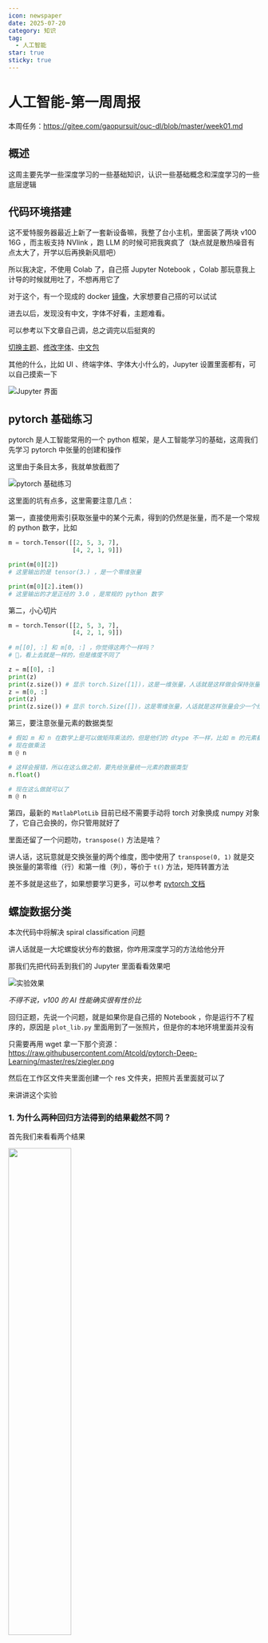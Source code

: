 ```yaml
---
icon: newspaper
date: 2025-07-20
category: 知识
tag:
  - 人工智能
star: true
sticky: true
---
```


# 人工智能-第一周周报

本周任务：https://gitee.com/gaopursuit/ouc-dl/blob/master/week01.md

## 概述

这周主要先学一些深度学习的一些基础知识，认识一些基础概念和深度学习的一些底层逻辑

## 代码环境搭建

这不爱特服务器最近上新了一套新设备嘛，我整了台小主机，里面装了两块 v100 16G ，而主板支持 NVlink ，跑 LLM 的时候可把我爽疯了（缺点就是散热噪音有点太大了，开学以后再换新风扇吧）

所以我决定，不使用 Colab 了，自己搭 Jupyter Notebook ，Colab 那玩意我上计导的时候就用吐了，不想再用它了

对于这个，有一个现成的 docker [镜像](https://github.com/Tverous/pytorch-notebook)，大家想要自己搭的可以试试

进去以后，发现没有中文，字体不好看，主题难看。

可以参考以下文章自己调，总之调完以后挺爽的

[切换主题](https://www.cnblogs.com/shanger/p/12006161.html)、[修改字体](https://blog.csdn.net/sinat_32570141/article/details/112391698)、[中文包](https://jupyterlab.pythonlang.cn/en/latest/user/language.html)

其他的什么，比如 UI 、终端字体、字体大小什么的，Jupyter 设置里面都有，可以自己摸索一下

![Jupyter 界面](../../.vuepress/public/assets/images/ai/post1/img1.png)

## pytorch 基础练习

pytorch 是人工智能常用的一个 python 框架，是人工智能学习的基础，这周我们先学习 pytorch 中张量的创建和操作

这里由于条目太多，我就单放截图了

![pytorch 基础练习](../../.vuepress/public/assets/images/ai/post1/img2.png)

这里面的坑有点多，这里需要注意几点：

第一，直接使用索引获取张量中的某个元素，得到的仍然是张量，而不是一个常规的 python 数字，比如

```python
m = torch.Tensor([[2, 5, 3, 7],
                  [4, 2, 1, 9]])

print(m[0][2])
# 这里输出的是 tensor(3.) ，是一个零维张量

print(m[0][2].item())
# 这里输出的才是正经的 3.0 ，是常规的 python 数字
```

第二，小心切片

```python
m = torch.Tensor([[2, 5, 3, 7],
                  [4, 2, 1, 9]])
                  
# m[[0], :] 和 m[0, :] ，你觉得这两个一样吗？
# 🤔，看上去就是一样的，但是维度不同了

z = m[[0], :]
print(z)
print(z.size()) # 显示 torch.Size([1])，这是一维张量，人话就是这样做会保持张量的维度
z = m[0, :]
print(z)
print(z.size()) # 显示 torch.Size([])，这是零维张量，人话就是这样张量会少一个维度
```

第三，要注意张量元素的数据类型

```python
# 假如 m 和 n 在数学上是可以做矩阵乘法的，但是他们的 dtype 不一样，比如 m 的元素都是 float ，n 的都是 int
# 现在做乘法
m @ n

# 这样会报错，所以在这么做之前，要先给张量统一元素的数据类型
n.float()

# 现在这么做就可以了
m @ n
```

第四，最新的 `MatlabPlotLib` 目前已经不需要手动将 torch 对象换成 numpy 对象了，它自己会换的，你只管用就好了

里面还留了一个问题叻，`transpose()` 方法是啥？

讲人话，这玩意就是交换张量的两个维度，图中使用了 `transpose(0, 1)` 就是交换张量的第零维（行）和第一维（列），等价于 `t()` 方法，矩阵转置方法

差不多就是这些了，如果想要学习更多，可以参考 [pytorch 文档](https://pytorch-cn.readthedocs.io/zh/latest/)

## 螺旋数据分类

本次代码中将解决 spiral classification 问题

讲人话就是一大坨螺旋状分布的数据，你咋用深度学习的方法给他分开

那我们先把代码丢到我们的 Jupyter 里面看看效果吧

![实验效果](../../.vuepress/public/assets/images/ai/post1/img3.png)

*不得不说，v100 的 AI 性能确实很有性价比*

回归正题，先说一个问题，就是如果你是自己搭的 Notebook ，你是运行不了程序的，原因是 `plot_lib.py` 里面用到了一张照片，但是你的本地环境里面并没有

只需要再用 wget 拿一下那个资源：https://raw.githubusercontent.com/Atcold/pytorch-Deep-Learning/master/res/ziegler.png

然后在工作区文件夹里面创建一个 res 文件夹，把照片丢里面就可以了

来讲讲这个实验

### 1. 为什么两种回归方法得到的结果截然不同？

首先我们来看看两个结果

<img src="../../.vuepress/public/assets/images/ai/post1/img4.png" width="50%">
<img src="../../.vuepress/public/assets/images/ai/post1/img5.png" width="50%">

很明显的区别是前者的分割线是直线，后者是曲线，而且是能够几乎完美划分三种数据的曲线

其实两者的代码差不多，但是最关键的一点是啥？来看看

```python
# 前者创建线性模型的代码：
model = nn.Sequential(
    nn.Linear(D, H),
    nn.Linear(H, C)
)

# 后者创建线性模型的代码：
model = nn.Sequential(
    nn.Linear(D, H),
    nn.ReLU(),
    nn.Linear(H, C)
)
```

区别仅仅在于，后者用了一个 ReLU 激活函数

那 ReLU 激活函数是何方神圣？为什么有这么大的魔力？首先来认识认识激活函数是什么？我这里有两张图帮助理解

<img src="../../.vuepress/public/assets/images/ai/post1/img6.png" width="50%">

<img src="../../.vuepress/public/assets/images/ai/post1/img7.png" width="50%">

我们都知道，人工智能的底层简单的说是 **矩阵** 可以理解为一大堆线性方程组列在一起，那如果你只有矩阵，乘来乘去，加来减去，还是矩阵，那不就只能拟合直线了呗，再专业一些，神经网络中每一层的核心计算都是一次线性变换

而多次线性变换的堆叠，其结果仍然等价于一次单独的线性变换。比如 W2 * (W1 * x + b1) + b2 可以被简化成一个新的 W' * x + b'。因此，一个没有激活函数的网络，其表达能力和一个单层网络没有区别

而在每一层神经网络加上激活函数，“神经元”在收到“刺激”的时候，应答就不会那么死板，而是能够做到在达到收到某种程度的“刺激”再激活，甚至应该是怎么样的激活

这似乎不能够解释它为啥能把线性变成非线性，从数学上说，感知器的工作步骤是给每一个输入的值乘一个**权重**，之后也可能会再加一个**偏置值**，形如：

::: center

权重 * 数据值 + 偏置值

:::

之后求和再过一遍激活函数，激活函数可不一定是线性的，它可能是一个曲线（比如 Sigmoid 、tanh 激活函数）或者是直线，但是是分段直线（比如 ReLU 、Leaky ReLU 激活函数）

我们就会得到

::: center

结果 = 激活函数($\sum$权重 * 数据值 + 偏置值)

:::

那这好像也不是很线性啊，也不可能拟合成图中那么夸张的吧？

别急，之后，这个结果会传递到下一层神经网络中，以此类推，我们就会得到这样一个函数：

::: center

结果 = 激活函数(激活函数(激活函数(...)))

:::

你把这个函数一复合，就会得到一个很复杂的函数，大概率不是线性的，我们就可以得到非线性的结果了

如果这还理解不了？那你可以想想一下打印在纸上的数据，不要想数据，把这张纸拿起来，揉几下，直到这些数据点用肉眼直接看上去能够被一条线分割

因此，激活函数的另外一层理解，是**每一层非线性激活都会对数据空间进行一次“扭曲”或“折叠”** 

### 2. 还能再厉害吗？

当然可以，我们注意到这里我们定义了 4 个常量

```python
N = 1000  # 每类样本的数量
D = 2  # 每个样本的特征维度
C = 3  # 样本的类别
H = 100  # 神经网络里隐层单元的数量
```

大可修改一些数据再来跑跑看看，如果效果不好，可以尝试增加**迭代次数**或换做其他**激活函数**看看效果

## 思考题

**`Q: AlexNet 有哪些特点？为什么可以⽐ LeNet 取得更好的性能？`**

> A: 我们来看一张图吧
> ![编年史](../../.vuepress/public/assets/images/ai/post1/img8.png)
> 首先，AlexNet 使用了 ReLU 作为激活函数，比起 LeNet 使用的 Sigmoid 和 tanh 性能更佳，求导也更简单，也不会出现梯度消失这些问题，收敛也更加快速
> 基于上句话，这也就决定了 AlexNet 相比于 LeNet，能够将神经网络训练的更深，也就能够得到更好的结果
> 其次，AlexNet 使用了 Dropout 来防止过拟合，这样网络就不会过于依赖某些神经元，让所有神经元都能够好好工作，不要摸鱼，从而减少过拟合现象
> 不仅如此，AlexNet 甚至还会自己给自己造训练数据，通过将已有数据进行变换来达到自己造数据的目的，以减少过拟合现象并增强了模型的泛化能力，类似人类的“举一反三”
> AlexNet 还能利用多 GPU ，实现了多块 GPU 并行训练，大大优化了训练
> 事实上，AlexNet 还有很多方面超越了 LeNet，这里就不再赘述了

**`Q: 激活函数有哪些作⽤？`**

> A: 从上文我们知道，最直接的作用就是实现了非线性回归
> 而且，激活函数还能控制输出值的范围，让输出不会太大，也不会太小，充当阀门的作用
> 在第一问中，我们知道，选择了好的激活函数，一定程度上可以避免梯度消失、收敛速度太慢、训练不充分等问题

**`Q: 梯度消失现象是什么？`**

> A: 首先我们要知道，在神经网络学习过程中，还有一个叫反向传递的过程来调整内部参数，本质上是在计算损失函数对网络参数的梯度
> 简单的来说，反向传递类似你考试并对完答案过后，一个复盘的过程
> 当然，你复盘的过程自然要从尾到头反着倒退一遍才能知道自己错哪了，这就是反向传递。在数学上，深度学习的反向传递的表达式看起来是这样的：
> ![前向传递和反向传递](../../.vuepress/public/assets/images/ai/post1/img9.png)
> 其中，$\sigma'$表示激活函数的导数，整体就是这样一个链式求导的一个公式，来得出每一步的梯度值，如果我们选择了类似 Sigmoid 这样的激活函数时，发现它的导数都很小
> 同时看到，图中的 $w$ 也会影响梯度计算的结果，这个 $w$ 是神经网络的权重值，因此权重值选取不当也可能会造成梯度消失的情况
> 那么从这里可以看出，如果神经网络越深，那么计算出来的梯度值也就会越接近 0 ，这就是**梯度消失现象**
> 如果出现梯度消失现象，就人类而言，你如果找不到错在哪，那么你的学习进度就会停滞，那么深度学习也是如此，模型的学习可能会减缓甚至停滞，也就无法训练更深的神经网络，模型性能就会很差
> 想要解决梯度消失现象，最简单的方法就是换一个激活函数，比如 ReLU 激活函数，当然还有其他一些方法，这里就不再多说了

**`Q: 神经⽹络是更宽好还是更深好？`**

> 先说结论，更深更好
> 有实验指出，同样的神经网络节点数，构建的更深比构建的更宽的网络有更强的**网络表示能力**，错误率更低
> 深度和宽度对整个函数的复杂程度贡献是不同的，深度的贡献是**指数**增长的，而宽度只是**线性**增长的，可以参考下面这个公式
> ::: center
> $FC = \prod_{l=1}^{d} (\alpha_{l} \cdot \theta_{l})^{\beta_{l}}$
> :::
> 其中 $\alpha_l$ 是宽度对函数复杂度的贡献，$\beta_l$ 是深度对函数复杂度的贡献，显然，神经网络是更深更好的

**`Q: 为什么要使⽤Softmax？`**

> 先来解释一下 Softmax 的基本功能，它能够将一个模型的原始输出变换成一个概率分布，取值范围在 0 到 1 之间，结果的总和等于 1 ，也就是 100%
> 如果单看原始输出，那你可能不知道这一大堆数是啥意思，比如大模型输出一个很抽象的结果：
> 狗: 523.42354，猫: 123.1652，鸟: 56.51243
> 这谁知道这什么意思？但是如果在输出层套上一个 Softmax 函数，结果可能会变成
> 狗: 0.8，猫: 0.1，鸟: 0.1
> 我们就能够直观理解为大模型识别出狗的概率是 80% 猫和鸟是 10% ，能够得到一个解释性强的结果
> 通过 Softmax ，在处理多类别的分类任务时，我们就能通过每个类别的概率，得到最可能、最符合要求的结果

**`Q: SGD 和 Adam 哪个更有效？`**

> 一般是 Adam 更加有效
> 先来说说这两个是什么东西，这两个是优化器，用来优化梯度下降
> 梯度下降，就好比一个人从山上跑到山谷的最低点，用最快的速度跑到最低的地方
> 而 SGD 和 Adam 就是这样一个优化器，让这个人尽快下山，而且要下到最低点
> 其中，SGD 全名叫 Stochastic Gradient Descent 翻译作 随机梯度下降
> 它的路径大概是这样的
> ![](../../.vuepress/public/assets/images/ai/post1/img10.png)
> *来自 https://distill.pub/2017/momentum/*
> 它通过引入动量的概念，类似将人比作一个滚石，自然能够快速下山
> 但这也引入一个问题，就是 SGD 有可能会陷入局部最优而不是全局最优
> 而且这也导致 SDG 对初始化和学习率比较敏感
> 于是 Adam 就对 SDG 很多缺点进行了优化，跟 SDG 相比，Adam 对内存的需求更少，对初始学习率的要求也不会很高
> 通过解决这些问题，Adam 很适合应用在数据、参数规模巨大的工作当中
> 综合来看，Adam 在很多情况下，都是非常优秀的优化器，它的路径大致是这样的：
> ![](https://pica.zhimg.com/v2-5cf5adc6fb3a0afb34e0769d6dc8887c_b.webp)
> *来自 https://zhuanlan.zhihu.com/p/32698042*
> 但是 Adam 也有一些缺点，比如有报告指出，Adam 的自适应学习率机制在训练后期可能会导致学习率过小，从而错过最优解
> 更详细的解读可以看这篇文章：https://zhuanlan.zhihu.com/p/32698042